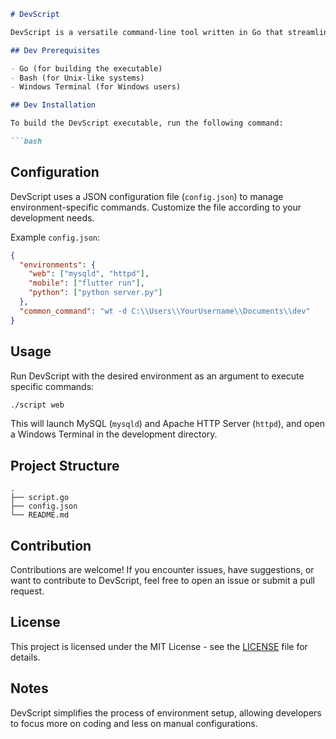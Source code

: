 ```markdown
# DevScript

DevScript is a versatile command-line tool written in Go that streamlines the setup of development environments by automating the execution of various commands. It allows you to configure and run environment-specific commands with ease.

## Dev Prerequisites 

- Go (for building the executable)
- Bash (for Unix-like systems)
- Windows Terminal (for Windows users)

## Dev Installation

To build the DevScript executable, run the following command:

```bash

```

## Configuration

DevScript uses a JSON configuration file (`config.json`) to manage environment-specific commands. Customize the file according to your development needs.

Example `config.json`:

```json
{
  "environments": {
    "web": ["mysqld", "httpd"],
    "mobile": ["flutter run"],
    "python": ["python server.py"]
  },
  "common_command": "wt -d C:\\Users\\YourUsername\\Documents\\dev"
}
```

## Usage

Run DevScript with the desired environment as an argument to execute specific commands:

```bash
./script web
```

This will launch MySQL (`mysqld`) and Apache HTTP Server (`httpd`), and open a Windows Terminal in the development directory.

## Project Structure

```
.
├── script.go
├── config.json
└── README.md
```

## Contribution

Contributions are welcome! If you encounter issues, have suggestions, or want to contribute to DevScript, feel free to open an issue or submit a pull request.

## License

This project is licensed under the MIT License - see the [LICENSE](LICENSE) file for details.

## Notes

DevScript simplifies the process of environment setup, allowing developers to focus more on coding and less on manual configurations.
```

